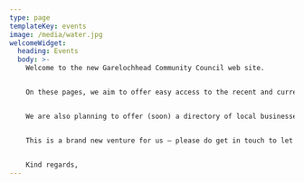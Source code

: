 ```yaml
---
type: page
templateKey: events
image: /media/water.jpg
welcomeWidget:
  heading: Events
  body: >-
    Welcome to the new Garelochhead Community Council web site.


    On these pages, we aim to offer easy access to the recent and current activities of the Community Council, as well as useful links to what’s happening in general in and around Garelochhead.


    We are also planning to offer (soon) a directory of local businesses, and lists of links to helpful contacts – we hope these might benefit residents and visitors alike.


    This is a brand new venture for us – please do get in touch to let us know what you would like to see on the site!


    Kind regards,
---
```

